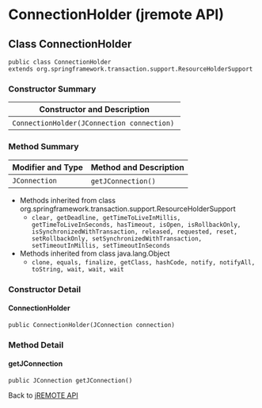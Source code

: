 # ConnectionHolder (jremote API)

<PageHeader />

## Class ConnectionHolder

```
public class ConnectionHolder
extends org.springframework.transaction.support.ResourceHolderSupport
```

### Constructor Summary


| Constructor and Description<br> |
| --- |
| `ConnectionHolder(JConnection connection)` <br> |






### Method Summary


| Modifier and Type<br> | Method and Description<br> |
| --- | --- |
| `JConnection`<br> | `getJConnection()` <br> |


- Methods inherited from class org.springframework.transaction.support.ResourceHolderSupport
    - `clear, getDeadline, getTimeToLiveInMillis, getTimeToLiveInSeconds, hasTimeout, isOpen, isRollbackOnly, isSynchronizedWithTransaction, released, requested, reset, setRollbackOnly, setSynchronizedWithTransaction, setTimeoutInMillis, setTimeoutInSeconds`
- Methods inherited from class java.lang.Object
    - `clone, equals, finalize, getClass, hashCode, notify, notifyAll, toString, wait, wait, wait`

### Constructor Detail

#### ConnectionHolder

```
public ConnectionHolder(JConnection connection)
```



### 


### Method Detail

#### getJConnection

```
public JConnection getJConnection()
```

Back to [jREMOTE API](com_jbase_jremote_package-summary)

  
<PageFooter />
